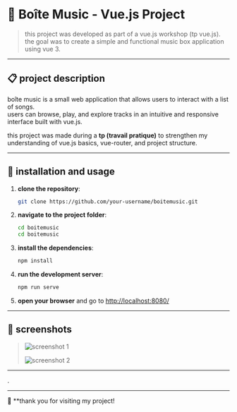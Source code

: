 # 🎵 Boîte Music - Vue.js Project

> this project was developed as part of a vue.js workshop (tp vue.js).  
> the goal was to create a simple and functional music box application using vue 3.

---

## 📋 project description

boîte music is a small web application that allows users to interact with a list of songs.  
users can browse, play, and explore tracks in an intuitive and responsive interface built with vue.js.

this project was made during a **tp (travail pratique)** to strengthen my understanding of vue.js basics, vue-router, and project structure.

---

## 🚀 installation and usage

1. **clone the repository**:
   ```bash
   git clone https://github.com/your-username/boitemusic.git
   ```

2. **navigate to the project folder**:
   ```bash
   cd boitemusic
   cd boitemusic
   ```

3. **install the dependencies**:
   ```bash
   npm install
   ```

4. **run the development server**:
   ```bash
   npm run serve
   ```

5. **open your browser** and go to [http://localhost:8080/](http://localhost:8080/)

---

## 📸 screenshots

>
> ![screenshot 1](https://github.com/QALLOUJ/boitemusic/blob/main/Capture%20d'%C3%A9cran%202025-04-28%20151132.png)
>
> ![screenshot 2](https://github.com/QALLOUJ/boitemusic/blob/main/Capture%20d'%C3%A9cran%202025-04-28%20151701.png)

---

.

---

💙 **thank you for visiting my project! 
